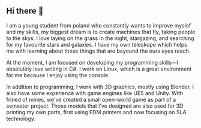 ## Hi there 👋

I am a young student from poland who constantly wants to improve myslef and my skills,
my biggest dream is to create machines that fly, taking people to the skys. 
I love laying on the grass in the night, stargazing, and searching for my favourite
stars and galaxies. I have my own teleskope which helps 
me with learning about those things that are beyound the ours eyes reach.

At the moment, I am focused on developing my programming skills—I absolutely love writing in C#.
I work on Linux, which is a great environment for me because I enjoy using the console.

In addition to programming, I work with 3D graphics, mostly using Blender.
I also have some experience with game engines like UE5 and Unity. With frined of mines, 
we've created a small open-world game as part of a semester project. Those models that i've designed
are also used for 3D printing my own parts, first using FDM printers and now focusing on SLA technology.
